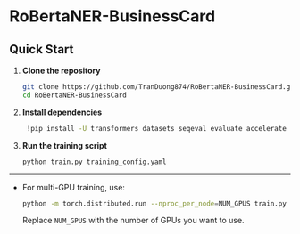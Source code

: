 # RoBertaNER-BusinessCard

## Quick Start

1. **Clone the repository**
   ```bash
   git clone https://github.com/TranDuong874/RoBertaNER-BusinessCard.git
   cd RoBertaNER-BusinessCard
   ```

2. **Install dependencies**
   ```bash
    !pip install -U transformers datasets seqeval evaluate accelerate bitsandbytes sklearn-crfsuite -q
   ```

3. **Run the training script**
   ```bash
   python train.py training_config.yaml
   ```

---

- For multi-GPU training, use:
  ```bash
  python -m torch.distributed.run --nproc_per_node=NUM_GPUS train.py training_config.yaml
  ```
  Replace `NUM_GPUS` with the number of GPUs you want to use.
